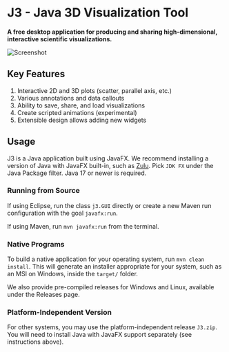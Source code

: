 # J3 - Java 3D Visualization Tool

**A free desktop application for producing and sharing high-dimensional, interactive scientific visualizations.**

![Screenshot](http://i.imgur.com/W2zqCTT.jpg)

## Key Features

1. Interactive 2D and 3D plots (scatter, parallel axis, etc.)
2. Various annotations and data callouts
3. Ability to save, share, and load visualizations
4. Create scripted animations (experimental)
5. Extensible design allows adding new widgets

## Usage

J3 is a Java application built using JavaFX.  We recommend installing a version of Java with JavaFX built-in,
such as [Zulu](https://www.azul.com/downloads).  Pick `JDK FX` under the Java Package filter.  Java 17 or newer
is required.

### Running from Source

If using Eclipse, run the class `j3.GUI` directly or create a new Maven run configuration with
the goal `javafx:run`.

If using Maven, run `mvn javafx:run` from the terminal.

### Native Programs

To build a native application for your operating system, run `mvn clean install`.  This will generate an installer
appropriate for your system, such as an MSI on Windows, inside the `target/` folder.

We also provide pre-compiled releases for Windows and Linux, available under the Releases page.

### Platform-Independent Version

For other systems, you may use the platform-independent release `J3.zip`.  You will need to install Java with
JavaFX support separately (see instructions above).
